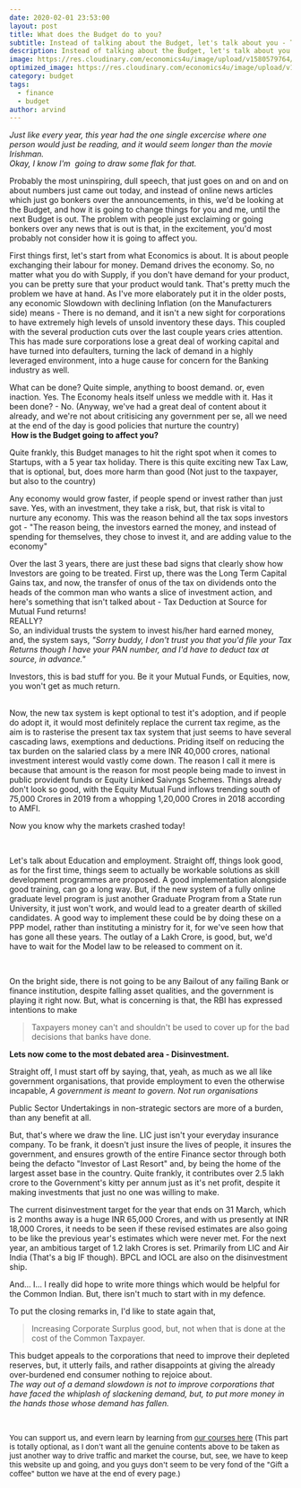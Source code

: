 ```yaml
---
date: 2020-02-01 23:53:00
layout: post
title: What does the Budget do to you?
subtitle: Instead of talking about the Budget, let's talk about you - The Common Indian taxpayer.
description: Instead of talking about the Budget, let's talk about you - The Common Indian taxpayer.
image: https://res.cloudinary.com/economics4u/image/upload/v1580579764/budget_ovelns.jpg
optimized_image: https://res.cloudinary.com/economics4u/image/upload/v1580579764/budget_ovelns.jpg
category: budget
tags:
  - finance
  - budget
author: arvind
---
```



<em> Just like every year, this year had the one single excercise where one person would just be reading, and it would seem longer than the movie Irishman. <br>Okay, I know I'm  going to draw some flak for that.</em>

Probably the most uninspiring, dull speech, that just goes on and on and on about numbers just came out today, and instead of online news articles which just go bonkers over the announcements, in this, we'd be looking at the Budget, and how it is going to change things for you and me, until the next Budget is out. The problem with people just exclaiming or going bonkers over any news that is out is that, in the excitement, you'd most probably not consider how it is going to affect you.

First things first, let's start from what Economics is about. It is about people exchanging their labour for money. Demand drives the economy. So, no matter what you do with Supply, if you don't have demand for your product, you can be pretty sure that your product would tank. That's pretty much the problem we have at hand. As I've more elaborately put it in the older posts, any economic Slowdown with declining Inflation (on the Manufacturers side) means - There is no demand, and it isn't a new sight for corporations to have extremely high levels of unsold inventory these days. This coupled with the several production cuts over the last couple years cries attention. This has made sure corporations lose a great deal of working capital and have turned into defaulters, turning the lack of demand in a highly leveraged environment,  into a huge cause for concern for the Banking industry as well.

What can be done? Quite simple, anything to boost demand. or, even inaction. Yes. The Economy heals itself unless we meddle with it. Has it been done? - No. (Anyway, we've had a great deal of content about it already, and we're not about critisicing any government per se, all we need at the end of the day is good policies that nurture the country) <br><strong> How is the Budget going to affect you?</strong>
<br>

Quite frankly, this Budget manages to hit the right spot when it comes to Startups, with a 5 year tax holiday. There is this quite exciting new Tax Law, that is optional, but, does more harm than good (Not just to the taxpayer, but also to the country)<br>

Any economy would grow faster, if people spend or invest rather than just save. Yes, with an investment, they take a risk, but, that risk is vital to nurture any economy. This was the reason behind all the tax sops investors got - "The reason being, the investors earned the money, and instead of spending for themselves, they chose to invest it, and are adding value to the economy"

Over the last 3 years, there are just these bad signs that clearly show how Investors are going to be treated. First up, there was the Long Term Capital Gains tax, and now, the transfer of onus of the tax on dividends onto the heads of the common man who wants a slice of investment action, and here's something that isn't talked about - Tax Deduction at Source for Mutual Fund returns! <br>REALLY? <br>So, an individual trusts the system to invest his/her hard earned money, and, the system says, <i>"Sorry buddy, I don't trust you that you'd file your Tax Returns though I have your PAN number, and I'd have to deduct tax at source, in advance."</i>

Investors, this is bad stuff for you. Be it your Mutual Funds, or Equities, now, you won't get as much return.

<br>Now, the new tax system is kept optional to test it's adoption, and if people do adopt it, it would most definitely replace the current tax regime, as the aim is to rasterise the present tax tax system that just seems to have several cascading laws, exemptions and deductions. Priding itself on reducing the tax burden on the salaried class by a mere INR 40,000 crores, national investment interest would vastly come down. The reason I call it mere is because that amount is the reason for most people being made to invest in public provident funds or Equity Linked Saivngs Schemes. Things already don't look so good, with the Equity Mutual Fund inflows trending south of 75,000 Crores in 2019 from a whopping 1,20,000 Crores in 2018 according to AMFI.

Now you know why the markets crashed today!

<br>

Let's talk about Education and employment. Straight off, things look good, as for the first time, things seem to actually be workable solutions as skill development programmes are proposed. A good implementation alongside good training, can go a long way. But, if the new system of a fully online graduate level program is just another Graduate Program from a State run University, it just won't work, and would lead to a greater dearth of skilled candidates. A good way to implement these could be by doing these on a PPP model, rather than instituting a ministry for it, for we've seen how that has gone all these years. The outlay of a Lakh Crore, is good, but, we'd have to wait for the Model law to be released to comment on it.

<br>

On the bright side, there is not going to be any Bailout of any failing Bank or finance institution, despite falling asset qualities, and the government is playing it right now. But, what is concerning is that, the RBI has expressed intentions to make 

<blockquote>Taxpayers money can't and shouldn't be used to cover up for the bad decisions that banks have done.</blockquote>

 **Lets now come to the most debated area - Disinvestment.**

Straight off, I must start off by saying, that, yeah, as much as we all like government organisations, that provide employment to even the otherwise incapable, *A government is meant to govern. Not run organisations*

Public Sector Undertakings in non-strategic sectors are more of a burden, than any benefit at all.

But, that's where we draw the line. LIC just isn't your everyday insurance company. To be frank, it doesn't just insure the lives of people, it insures the government, and ensures growth of the entire Finance sector through both being the defacto "Investor of Last Resort" and, by being the home of the largest asset base in the country. Quite frankly, it contributes over 2.5 lakh crore to the Government's kitty per annum just as it's net profit, despite it making investments that just no one was willing to make.

The current disinvestment target for the year that ends on 31 March, which is 2 months away is a huge INR 65,000 Crores, and with us presently at INR 18,000 Crores, it needs to be seen if these revised estimates are also going to be like the previous year's estimates which were never met. For the next year, an ambitious target of 1.2 lakh Crores is set. Primarily from LIC and Air India (That's a big IF though). BPCL and IOCL are also on the disinvestment ship.

And... I... I really did hope to write more things which would be helpful for the Common Indian. But, there isn't much to start with in my defence.

To put the closing remarks in, I'd like to state again that,

<blockquote>Increasing Corporate Surplus good, but, not when that is done at the cost of the Common Taxpayer. </blockquote>

This budget appeals to the corporations that need to improve their depleted reserves, but, it utterly fails, and rather disappoints at giving the already over-burdened end consumer nothing to rejoice about. <br><i>The way out of a demand slowdown is not to improve corporations that have faced the whiplash of slackening demand, but, to put more money in the hands those whose demand has fallen.</i>

<br>

<font size="-1">You can support us, and evern learn by learning from <a href="schoolofmarkets.com">our courses here</a> (This part is totally optional, as I don't want all the genuine contents above to be taken as just another way to drive traffic and market the course, but, see, we have to keep this website up and going, and you guys don't seem to be very fond of the "Gift a coffee" button we have at the end of every page.)</font>